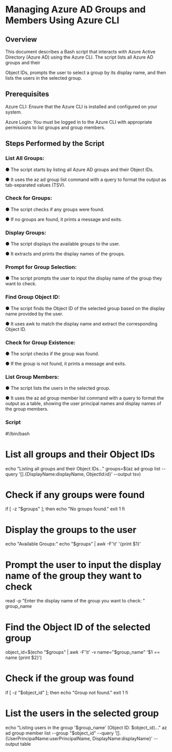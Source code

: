 # Managing Azure AD Groups and Members Using Azure CLI

## Overview

This document describes a Bash script that interacts with Azure Active Directory (Azure AD) using the Azure CLI. The script lists all Azure AD groups and their 

Object IDs, prompts the user to select a group by its display name, and then lists the users in the selected group.

## Prerequisites

Azure CLI: Ensure that the Azure CLI is installed and configured on your system.

Azure Login: You must be logged in to the Azure CLI with appropriate permissions to list groups and group members.

## Steps Performed by the Script

### List All Groups:

●	The script starts by listing all Azure AD groups and their Object IDs.

●	It uses the az ad group list command with a query to format the output as tab-separated values (TSV).

### Check for Groups:

●	The script checks if any groups were found.

●	If no groups are found, it prints a message and exits.

### Display Groups:

●	The script displays the available groups to the user.

●	It extracts and prints the display names of the groups.

### Prompt for Group Selection:

●	The script prompts the user to input the display name of the group they want to check.

### Find Group Object ID:

●	The script finds the Object ID of the selected group based on the display name provided by the user.

●	It uses awk to match the display name and extract the corresponding Object ID.

### Check for Group Existence:

●	The script checks if the group was found.

●	If the group is not found, it prints a message and exits.

### List Group Members:

●	The script lists the users in the selected group.

●	It uses the az ad group member list command with a query to format the output as a table, showing the user principal names and display names of the group members.

### Script

#!/bin/bash

# List all groups and their Object IDs
echo "Listing all groups and their Object IDs..."
groups=$(az ad group list --query '[].{DisplayName:displayName, ObjectId:id}' --output tsv)

# Check if any groups were found
if [ -z "$groups" ]; then
  echo "No groups found."
  exit 1
fi

# Display the groups to the user
echo "Available Groups:"
echo "$groups" | awk -F'\t' '{print $1}'

# Prompt the user to input the display name of the group they want to check
read -p "Enter the display name of the group you want to check: " group_name

# Find the Object ID of the selected group



object_id=$(echo "$groups" | awk -F'\t' -v name="$group_name" '$1 == name {print $2}')

# Check if the group was found
if [ -z "$object_id" ]; then
  echo "Group not found."
  exit 1
fi

# List the users in the selected group
echo "Listing users in the group '$group_name' (Object ID: $object_id)..."
az ad group member list --group "$object_id" --query '[].{UserPrincipalName:userPrincipalName, DisplayName:displayName}' --output table






















